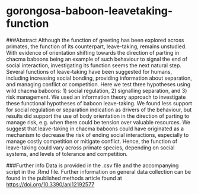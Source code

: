 # gorongosa-baboon-leavetaking-function

###Abstract
Although the function of greeting has been explored across primates, the function of its counterpart, leave-taking, remains unstudied. With evidence of orientation shifting towards the direction of parting in chacma baboons being an example of such behaviour to signal the end of social interaction, investigating its function seems the next natural step. Several functions of leave-taking have been suggested for humans, including increasing social bonding, providing information about separation, and managing conflict or competition. Here we test three hypotheses using wild chacma baboons: 1) social regulation, 2) signalling separation, and 3) risk management. We used an information theory approach to investigate these functional hypotheses of baboon leave-taking. We found less support for social regulation or separation indication as drivers of the behaviour, but results did support the use of body orientation in the direction of parting to manage risk, e.g. when there could be tension over valuable resources. We suggest that leave-taking in chacma baboons could have originated as a mechanism to decrease the risk of ending social interactions, especially to manage costly competition or mitigate conflict. Hence, the function of leave-taking could vary across primate species, depending on social systems, and levels of tolerance and competition.


###Further info
Data is provided in the .csv file and the accompanying script in the .Rmd file. Further information on general data collection can be found in the published methods article found at https://doi.org/10.3390/ani12192577 
